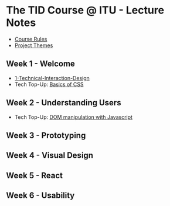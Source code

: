 # The TID Course @ ITU - Lecture Notes

- [Course Rules](Course%20Rules.md)
- [Project Themes](Project-Themes.md)
## Week 1 - Welcome
- [1-Technical-Interaction-Design](../Lectures/1-Technical-Interaction-Design.md)
- Tech Top-Up: [Basics of CSS](Tech-TopUps/1.b%20Exercises%20-%20Basics%20of%20CSS.md)

## Week 2 - Understanding Users
- Tech Top-Up: [DOM manipulation with Javascript](Tech-TopUps/2.b%20DOM%20manipulation%20with%20Javascript.md)

## Week 3 - Prototyping

## Week 4 - Visual Design

## Week 5 - React 

## Week 6 - Usability 



